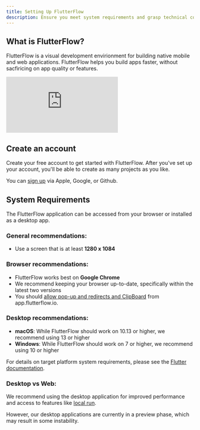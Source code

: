 ```yaml
---
title: Setting Up FlutterFlow
description: Ensure you meet system requirements and grasp technical concepts for smooth building in FlutterFlow.
---
```


## What is FlutterFlow?

FlutterFlow is a visual development envirionment for building native mobile and web applications. FlutterFlow helps you build apps faster, without sacfiricing on app quality or features.

<div class="video-container"><iframe src="https://www.youtube.com/embed/GpXjU-ieAKU?si=moIEUUGry24CdSJN" title="YouTube video player" frameborder="0" allow="accelerometer; autoplay; clipboard-write; encrypted-media; gyroscope; picture-in-picture; web-share" referrerpolicy="strict-origin-when-cross-origin" allowfullscreen></iframe></div>


## Create an account

Create your free account to get started with FlutterFlow. After you've set up your account, you'll be able to create as many projects as you like.

You can [sign up](https://app.flutterflow.io/create-account) via Apple, Google, or Github.

## System Requirements


The FlutterFlow application can be accessed from your browser or installed as a desktop app.

### General recommendations:
- Use a screen that is at least **1280 x 1084** 

### Browser recommendations:
- FlutterFlow works best on **Google Chrome** 
- We recommend keeping your browser up-to-date, specifically within the latest two versions
- You should [allow pop-up and redirects and ClipBoard](/troubleshooting/miscellaneous#i-cant-copy-paste-widgets.) from app.flutterflow.io.

### Desktop recommendations:
- **macOS**: While FlutterFlow should work on 10.13 or higher, we recommend using 13 or higher
- **Windows**: While FlutterFlow should work on 7 or higher, we recommend using 10 or higher

For details on target platform system requirements, please see the [Flutter documentation](https://docs.flutter.dev/reference/supported-platforms).

### Desktop vs Web:
We recommend using the desktop application for improved performance and access to features like [local run](TOD0). 

However, our desktop applications are currently in a preview phase, which may result in some instability. 




